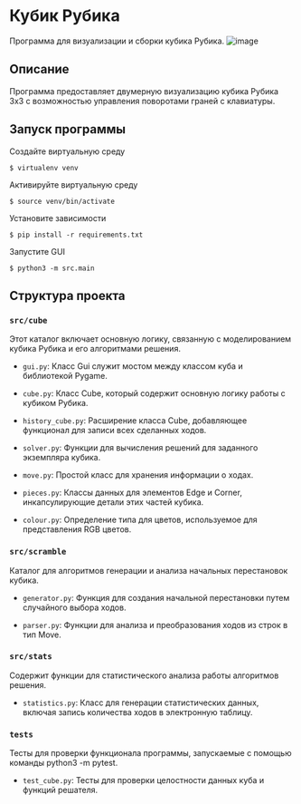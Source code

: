 # Кубик Рубика
Программа для визуализации и сборки кубика Рубика.
![image](https://github.com/kzzqwx/RubiksCube/assets/58562943/278e28e8-68a2-49cf-8bf2-7b2465cf2484)


## Описание 
Программа предоставляет двумерную визуализацию кубика Рубика 3x3 с возможностью управления поворотами граней с клавиатуры. 

## Запуск программы
Создайте виртуальную среду
```
$ virtualenv venv
```
Активируйте виртуальную среду
```
$ source venv/bin/activate
```
Установите зависимости
```
$ pip install -r requirements.txt
```
Запустите GUI
```
$ python3 -m src.main
```

## Структура проекта

### ``src/cube``

Этот каталог включает основную логику, связанную с моделированием кубика Рубика и его алгоритмами решения.

- ``gui.py``: Класс Gui служит мостом между классом куба и библиотекой Pygame.

- ``cube.py``: Класс Cube, который содержит основную логику работы с кубиком Рубика.

- ``history_cube.py``: Расширение класса Cube, добавляющее функционал для записи всех сделанных ходов.

- ``solver.py``: Функции для вычисления решений для заданного экземпляра кубика.

- ``move.py``: Простой класс для хранения информации о ходах.

- ``pieces.py``: Классы данных для элементов Edge и Corner, инкапсулирующие детали этих частей кубика.

- ``colour.py``: Определение типа для цветов, используемое для представления RGB цветов.

### ``src/scramble``

Каталог для алгоритмов генерации и анализа начальных перестановок кубика.


- ``generator.py``: Функция для создания начальной перестановки путем случайного выбора ходов.

- ``parser.py``: Функции для анализа и преобразования ходов из строк в тип Move.

### ``src/stats``

Содержит функции для статистического анализа работы алгоритмов решения.

- ``statistics.py``: Класс для генерации статистических данных, включая запись количества ходов в электронную таблицу.

### ``tests``

Тесты для проверки функционала программы, запускаемые с помощью команды python3 -m pytest.

- ``test_cube.py``: Тесты для проверки целостности данных куба и функций решателя.
